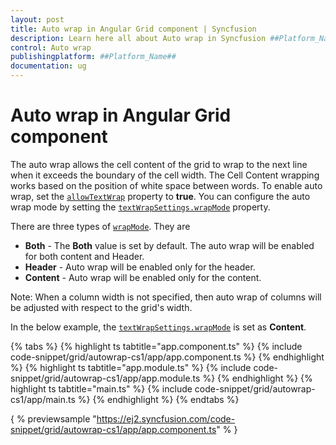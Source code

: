 ```yaml
---
layout: post
title: Auto wrap in Angular Grid component | Syncfusion
description: Learn here all about Auto wrap in Syncfusion ##Platform_Name## Grid component of Syncfusion Essential JS 2 and more.
control: Auto wrap 
publishingplatform: ##Platform_Name##
documentation: ug
---
```


# Auto wrap in Angular Grid component

The auto wrap allows the cell content of the grid to wrap to the next line when it exceeds the boundary of the cell width. The Cell Content wrapping works based on the position of white space between words.
To enable auto wrap, set the [`allowTextWrap`](../../api/grid/#allowtextwrap) property to **true**.
You can configure the auto wrap mode by setting the [`textWrapSettings.wrapMode`](../../api/grid/textWrapSettings/#wrapmode) property.

There are three types of [`wrapMode`](../../api/grid/textWrapSettings/#wrapmode). They are

* **Both** - The **Both** value is set by default. The auto wrap will be enabled for both content and Header.
* **Header** - Auto wrap will be enabled only for the header.
* **Content** - Auto wrap will be enabled only for the content.

Note: When a column width is not specified, then auto wrap of columns will be adjusted with respect to the grid's width.

In the below example, the [`textWrapSettings.wrapMode`](../../api/grid/textWrapSettings/#wrapmode) is set as **Content**.

{% tabs %}
{% highlight ts tabtitle="app.component.ts" %}
{% include code-snippet/grid/autowrap-cs1/app/app.component.ts %}
{% endhighlight %}
{% highlight ts tabtitle="app.module.ts" %}
{% include code-snippet/grid/autowrap-cs1/app/app.module.ts %}
{% endhighlight %}
{% highlight ts tabtitle="main.ts" %}
{% include code-snippet/grid/autowrap-cs1/app/main.ts %}
{% endhighlight %}
{% endtabs %}
  
{ % previewsample "https://ej2.syncfusion.com/code-snippet/grid/autowrap-cs1/app/app.component.ts" % }